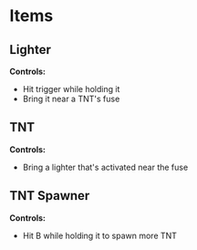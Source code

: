 # Items

## Lighter
**Controls:**
* Hit trigger while holding it 
* Bring it near a TNT's fuse
## TNT
**Controls:**
* Bring a lighter that's activated near the fuse
## TNT Spawner
**Controls:**
* Hit B while holding it to spawn more TNT